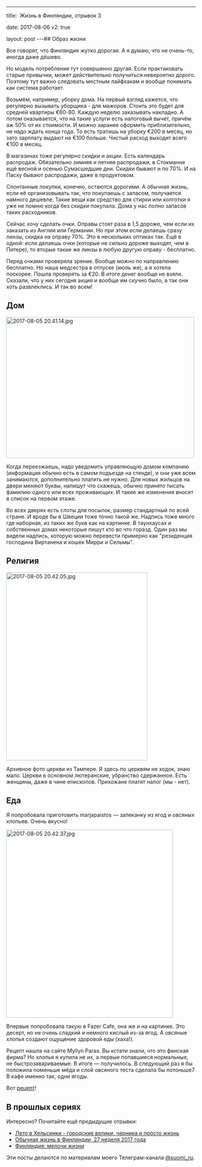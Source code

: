 ---

title:  Жизнь в Финляндии, отрывок 3

date: 2017-08-06
v2: true

layout: post
---## Образ жизни

Все говорят, что Финляндия жутко дорогая. А я думаю, что не очень-то, иногда даже дёшево.

Но модель потребления тут совершенно другая. Если практиковать старые привычки, может действительно получиться
невероятно
дорого. Поэтому тут важно следовать местным лайфхакам и вообще понимать как система работает.

<excerpt/>

Возьмём, например, уборку дома. На первый взгляд кажется, что регулярно вызывать уборщика - для мажоров. Стоить это
будет для средней квартиры €60-80. Каждую неделю заказывать накладно. А потом оказывается, что на такие услуги есть
налоговый вычет, причём аж 50% от их стоимости. И можно заранее оформить приблизительно, не надо ждать конца года. То
есть тратишь на уборку €200 в месяц, но зато зарплату выдают на €100 больше. Чистый расход выходит всего €100 в месяц.

В магазинах тоже регулярно скидки и акции. Есть календарь распродаж. Обязательно зимняя и летняя распродажи, в Стокманне
ещё весной и осенью Сумасшедшие дни. Скидки бывают и по 70%. И на Пасху бывают распродажи, даже в продуктовом.

Спонтанные покупки, конечно, остаются дорогими. А обычная жизнь, если её организовывать так, что покупаешь с запасом,
получается намного дешевле. Такие вещи как средство для стирки или колготки я уже не помню когда без скидки покупала.
Дома у нас полно запасов таких расходников.

Сейчас хочу сделать очки. Оправы стоят раза в 1,5 дороже, чем если их заказать из Англии или Германии. Но при этом если
делаешь сразу линзы, скидка на оправу 70%. Это в нескольких оптиках так. Ещё в одной: если делаешь очки (которые не
сильно дороже выходят, чем в Питере), то вторые такие же линзы в любую другую оправу - бесплатно.

Перед очками проверяла зрение. Вообще можно по направлению бесплатно. Но наша медсестра в отпуске (июль же), а я хотела
поскорее. Пошла проверять за €20. В итоге денег вообще не взяли. Сказали, что у них сегодня акция и вообще им скучно
было, а так они хоть развлеклись. И так во всем!

## Дом

<a href="https://fotki.yandex.ru/next/users/toivonens/album/168376/view/646061?page=0" target="_blank"><img
src="https://img-fotki.yandex.ru/get/246987/14441195.52/0_9dbad_92c7f8ed_L.jpg" width="500" height="375" border="0"
title="2017-08-05 20.41.14.jpg" alt="2017-08-05 20.41.14.jpg"/></a>

Когда переезжаешь, надо уведомить управляющую домом компанию (информация обычно есть в самом подъезде на стенде), и они
уже всем занимаются, дополнительно платить не нужно. Для новых жильцов на двери меняют буквы, напишут что скажешь,
обычно принято писать фамилию одного или всех проживающих. И такие же изменения вносят в список на первом этаже.

Во всех дверях есть слоты для посылок, размер стандартный по всей стране. И вроде бы в Швеции тоже точно такой же.
Надпись тоже много где наборная, из таких же букв как на картинке. В таунхаусах и собственных домах некоторые пишут кто
во что горазд. Один раз мы видели надпись, которую можно перевести примерно как "резиденция господина Виртанена и кошек
Мирри и Сельмы".

## Религия

<a href="https://fotki.yandex.ru/next/users/toivonens/album/168376/view/646062?page=0" target="_blank"><img
src="https://img-fotki.yandex.ru/get/467152/14441195.52/0_9dbae_f009a74c_L.jpg" width="375" height="500" border="0"
title="2017-08-05 20.42.05.jpg" alt="2017-08-05 20.42.05.jpg"/></a>

Архивное фото церкви из Тампере. Я здесь по церквям не ходок, знаю мало. Церкви в основном лютеранские, убранство
сдержанное. Есть женщины, даже в чине епископов. Прихожане платят налог (мы - нет).

## Еда

Я попробовала приготовить marjapaistos — запеканку из ягод и овсяных хлопьев. Очень вкусно!

<a href="https://fotki.yandex.ru/next/users/toivonens/album/168376/view/646063?page=0" target="_blank"><img
src="https://img-fotki.yandex.ru/get/249782/14441195.52/0_9dbaf_cbd28c31_L.jpg" width="443" height="500" border="0"
title="2017-08-05 20.42.37.jpg" alt="2017-08-05 20.42.37.jpg"/></a>

Впервые попробовала такую в Fazer Cafe, она же и на картинке. Это десерт, но не очень сладкий и немного кислый из-за
ягод. А овсяные хлопья создают ощущение здоровой еды (хаха!).

Рецепт нашла на сайте Myllyn Paras. Вы кстати знали, что это финская фирма? Но хлопья я купила не их, а первые
попавшиеся нормальные, не быстрозавариваемые. В итоге — получилось. В следующий раз я бы положила поменьше мёда и слой
овсяного теста сделала бы потоньше7 В кафе именно так, одни ягоды.

Вот [рецепт](https://www.myllynparas.fi/reseptit/marjapaistos)!

## В прошлых сериях

Интересно? Почитайте ещё предыдущие отрывки:

- [Лето в Хельсинки - городские велики, черника и просто жизнь](/ru/life/little-suomi-29-2017/)
- [Обычная жизнь в Финляндии, 27 неделя 2017 года](/ru/life/little-suomi-27-2017/)
- [Финляндия: мелочи жизни](/ru/life/little-things-in-finland/)

Эти посты делаются по материалам моего Телеграм-канала [@suomi_ru](https://t.me/suomi_ru).
